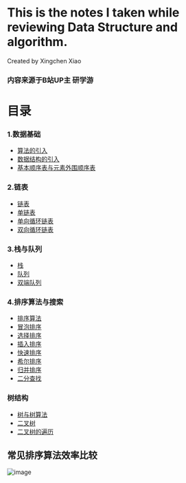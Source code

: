 # This is the notes I taken while reviewing Data Structure and algorithm.
Created by Xingchen Xiao

### 内容来源于B站UP主 研学游

# 目录

### 1.数据基础
*   [算法的引入](scripts/01.算法的引入.md) </br>
*   [数据结构的引入](scripts/02.数据结构的引入.md) </br>
*   [基本顺序表与元素外围顺序表](scripts/03.基本顺序表与元素外围顺序表.md) </br>

### 2.链表
*   [链表](scripts/04.链表.md) </br>
*   [单链表](scripts/05.单链表.md) </br>
*   [单向循环链表](scripts/06.单向循环链表.md) </br>
*   [双向循环链表](scripts/07.双向循环链表.md) </br>

### 3.栈与队列
*   [栈](scripts/08.栈.md) </br>
*   [队列](scripts/09.队列.md) </br>
*   [双端队列](scripts/10.双端队列.md) </br>

### 4.排序算法与搜索
*   [排序算法](scripts/11.排序算法.md) </br>
*   [冒泡排序](scripts/12.冒泡排序.md) </br>
*   [选择排序](scripts/13.选择排序.md) </br>
*   [插入排序](scripts/14.插入排序.md) </br>
*   [快速排序](scripts/15.快速排序.md) </br>
*   [希尔排序](scripts/16.希尔排序.md) </br>
*   [归并排序](scripts/17.归并排序.md) </br>
*   [二分查找](scripts/18.二分查找.md) </br>


### 树结构
*   [树与树算法](scripts/19.树与树算法.md) </br>
*   [二叉树](scripts/20.二叉树.md) </br>
*   [二叉树的遍历](scripts/21.二叉树的遍历.md) </br>



## 常见排序算法效率比较

![image](https://github.com/xiaoxingchen505/DataStructure-Algorithm-Notes/blob/master/images/sort.png)